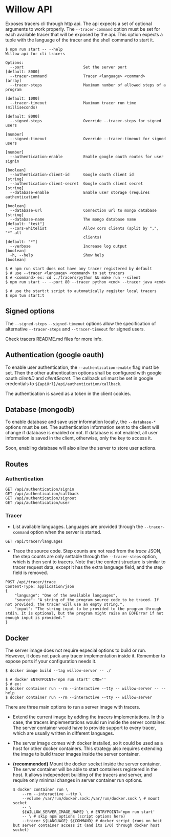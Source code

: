 # Willow API

Exposes tracers cli through http api.
The api expects a set of optional arguments to work properly.
The `--tracer-command` option must be set for each available tracer that will be exposed by the api.
This option expects a tuple with the language of the tracer and the shell command to start it.

```shell
$ npm run start -- --help
Willow api for cli tracers

Options:
  --port                          Set the server port            [default: 8000]
  --tracer-command                Tracer <language> <command>            [array]
  --tracer-steps                  Maximum number of allowed steps of a program
                                                                 [default: 1000]
  --tracer-timeout                Maximum tracer run time (milliseconds)
                                                                 [default: 8000]
  --signed-steps                  Override --tracer-steps for signed users
                                                                        [number]
  --signed-timeout                Override --tracer-timeout for signed users
                                                                        [number]
  --authentication-enable         Enable google oauth routes for user signin
                                                                       [boolean]
  --authentication-client-id      Google oauth client id                [string]
  --authentication-client-secret  Google oauth client secret            [string]
  --database-enable               Enable user storage (requires authentication)
                                                                       [boolean]
  --database-url                  Connection url to mongo database      [string]
  --database-name                 The mongo database name      [default: "test"]
  --cors-whitelist                Allow cors clients (split by ",", "*" all
                                  clients)                        [default: "*"]
  --verbose                       Increase log output                  [boolean]
  -h, --help                      Show help                            [boolean]

$ # npm run start does not have any tracer registered by default
$ # use --tracer <language> <command> to set tracers
$ # <command> ex: cd ../tracers/python && make run --silent
$ npm run start -- --port 80 --tracer python <cmd> --tracer java <cmd>

$ # use the start:t script to automatically register local tracers
$ npm tun start:t
```

## Signed options

The `--signed-steps` `--signed-timeout` options allow the specification of alternative `--tracer-steps` and `--tracer-timeout` for signed users.

Check tracers README.md files for more info.

## Authentication (google oauth)

To enable user authentication, the `--authentication-enable` flag must be set.
Then the other authentication options shall be configured with google oauth _clientID_ and _clientSecret_.
The callback uri must be set in google credentials to `${apiUrl}/api/authentication/callback`.

The authentication is saved as a token in the client cookies.

## Database (mongodb)

To enable database and save user information locally, the `--database-*` options must be set.
The authentication information sent to the client will change if database is enabled or not.
If database is not enabled, all user information is saved in the client, otherwise, only the key to access it.

Soon, enabling database will also allow the server to store user actions.

## Routes

### Authentication

```http
GET /api/authentication/signin
GET /api/authentication/callback
GET /api/authentication/signout
GET /api/authentication/user
```

### Tracer

-   List available languages. Languages are provided through the `--tracer-command` option when the server is started.

```http
GET /api/tracer/languages
```

-   Trace the source code. Step counts are not read from the _trace_ JSON, the step counts are only settable through the `--tracer-steps` option, which is then sent to tracers. Note that the content structure is similar to tracer request data, except it has the extra language field, and the step field is removed.

```http
POST /api/tracer/trace
Content-Type: application/json
{
    "language": "One of the available languages",
    "source": "A string of the program source code to be traced. If not provided, the tracer will use an empty string.",
    "input": "The string input to be provided to the program through stdin. It is optional, but the program might raise an EOFError if not enough input is provided."
}
```

## Docker

The server image does not require especial options to build or run. However, it does not pack any tracer implementation inside it. Remember to expose ports if your configuration needs it.

```shell
$ docker image build --tag willow-server -- ./

$ # docker ENTRYPOINT='npm run start' CMD=''
$ # ex:
$ docker container run --rm --interactive --tty -- willow-server -- --help
$ docker container run --rm --interactive --tty -- willow-server
```

There are three main options to run a server image with tracers.

-   Extend the current image by adding the tracers implementations. In this case, the tracers implementations would run inside the server container. The server container would have to provide support to every tracer, which are usually written in different languages.

-   The server image comes with docker installed, so it could be used as a host for other docker containers. This strategy also requires extending the image to build tracer images inside the server container.

-   **(recommended)** Mount the docker socket inside the server container. The server container will be able to start containers registered in the host. It allows independent building of the tracers and server, and require only minimal changes in server container run options.
    ```shell
    $ docker container run \
        --rm --interactive --tty \
        --volume /var/run/docker.sock:/var/run/docker.sock \ # mount socket
        -- \
        ${WILLOW_SERVER_IMAGE_NAME} \ # ENTRYPOINT='npm run start'
        -- \ # skip npm options (script options here)
        --tracer ${LANGUAGE} ${COMMAND} # docker script (runs on host but server container access it (and its I/O) through docker host socket)
    ```
